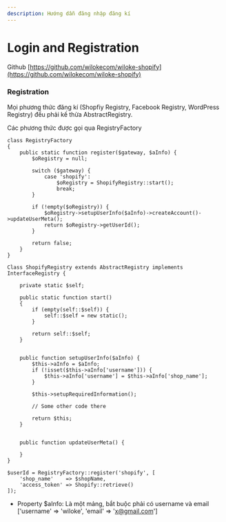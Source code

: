 ```yaml
---
description: Hướng dẫn đăng nhập đăng kí
---
```


# Login and Registration

Github [https://github.com/wilokecom/wiloke-shopify](https://github.com/wilokecom/wiloke-shopify) 

### Registration

Mọi phương thức đăng kí \(Shopfiy Registry, Facebook Registry, WordPress Registry\) đều phải kế thừa AbstractRegistry.

Các phương thức được gọi qua RegistryFactory 

```text
class RegistryFactory
{
    public static function register($gateway, $aInfo) {
        $oRegistry = null;
        
        switch ($gateway) {
            case 'shopify':
                $oRegistry = ShopifyRegistry::start();
                break;
        }
        
        if (!empty($oRegistry)) {
            $oRegistry->setupUserInfo($aInfo)->createAccount()->updateUserMeta();
            return $oRegistry->getUserId();
        }
        
        return false;
    }
}

Class ShopifyRegistry extends AbstractRegistry implements InterfaceRegistry {
    
    private static $self;
    
    public static function start()
    {
        if (empty(self::$self)) {
            self::$self = new static();
        }
        
        return self::$self;
    }
    
    
    public function setupUserInfo($aInfo) {
        $this->aInfo = $aInfo;
        if (!isset($this->aInfo['username'])) {
            $this->aInfo['username'] = $this->aInfo['shop_name'];
        }
        
        $this->setupRequiredInformation();
        
        // Some other code there
        
        return $this;
    }
    
    
    public function updateUserMeta() {
    
    }
}

$userId = RegistryFactory::register('shopify', [
    'shop_name'    => $shopName,
    'access_token' => Shopify::retrieve()
]);
```

* Property $aInfo: Là một mảng, bắt buộc phải có username  và email \['username' =&gt; 'wiloke', 'email' =&gt; 'x@gmail.com'\] 

 

